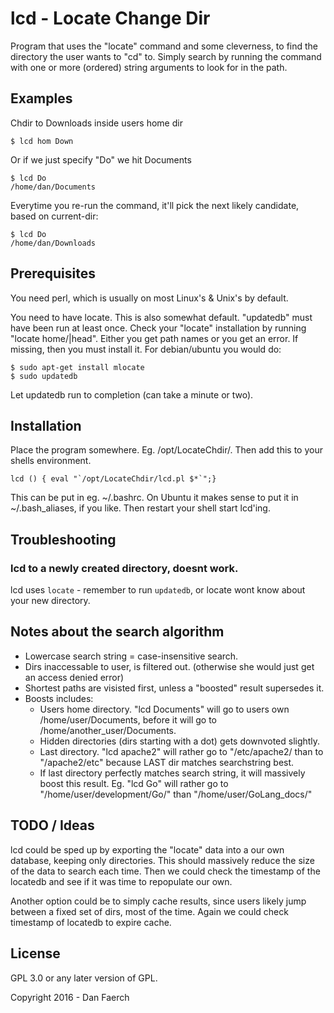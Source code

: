 # lcd - Locate Change Dir

Program that uses the "locate" command and some cleverness, to find the directory the user wants to "cd" to. Simply search by running the command with one or more (ordered) string arguments to look for in the path.

Examples
--------

Chdir to Downloads inside users home dir

    $ lcd hom Down

Or if we just specify "Do" we hit Documents 

    $ lcd Do
    /home/dan/Documents

Everytime you re-run the command, it'll pick the next likely candidate, based on current-dir:

    $ lcd Do
    /home/dan/Downloads




Prerequisites
-------------

You need perl, which is usually on most Linux's & Unix's by default.

You need to have locate. This is also somewhat default. "updatedb" must have been run at least once. Check your "locate" installation by running "locate home/|head". Either you get path names or you get an error. If missing, then you must install it. For debian/ubuntu you would do:

    $ sudo apt-get install mlocate
    $ sudo updatedb

Let updatedb run to completion (can take a minute or two).

Installation
------------


Place the program somewhere. Eg. /opt/LocateChdir/. Then add this to your shells environment.

    lcd () { eval "`/opt/LocateChdir/lcd.pl $*`";}


This can be put in eg. ~/.bashrc. On Ubuntu it makes sense to put it in ~/.bash_aliases, if you like. Then restart your shell start lcd'ing.


Troubleshooting
----------------

### lcd to a newly created directory, doesnt work.
 lcd uses `locate` - remember to run `updatedb`, or locate wont know about your new directory.


Notes about the search algorithm
------------------

 * Lowercase search string = case-insensitive search. 
 * Dirs inaccessable to user, is filtered out. (otherwise she would just get an access denied error)
 * Shortest paths are visisted first, unless a "boosted" result supersedes it.
 * Boosts includes:
     * Users home directory. "lcd Documents" will go to users own /home/user/Documents, before it will go to /home/another_user/Documents.
     * Hidden directories (dirs starting with a dot) gets downvoted slightly.
     * Last directory. "lcd apache2" will rather go to "/etc/apache2/ than to "/apache2/etc" because LAST dir matches searchstring best.
     * If last directory perfectly matches search string, it will massively boost this result. Eg. "lcd Go" will rather go to "/home/user/development/Go/" than
       "/home/user/GoLang_docs/"


TODO / Ideas
------------

lcd could be sped up by exporting the "locate" data into a our own database, keeping only directories. This should massively reduce the size of the data to search
each time. Then we could check the timestamp of the locatedb and see if it was time to repopulate our own.

Another option could be to simply cache results, since users likely jump between a fixed set of dirs, most of the time. Again we could check timestamp of locatedb to expire cache.

License
-------

GPL 3.0 or any later version of GPL.

Copyright 2016 - Dan Faerch

